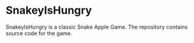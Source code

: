 # SnakeyIsHungry
SnakeyIsHungry is a classic Snake Apple Game. The repository contains source code for the game.
